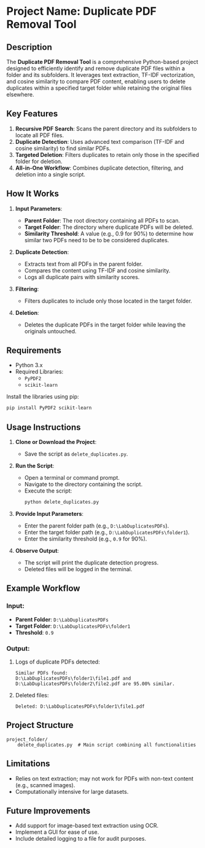 # Project Name: Duplicate PDF Removal Tool

## Description
The **Duplicate PDF Removal Tool** is a comprehensive Python-based project designed to efficiently identify and remove duplicate PDF files within a folder and its subfolders. It leverages text extraction, TF-IDF vectorization, and cosine similarity to compare PDF content, enabling users to delete duplicates within a specified target folder while retaining the original files elsewhere.

## Key Features
1. **Recursive PDF Search**: Scans the parent directory and its subfolders to locate all PDF files.
2. **Duplicate Detection**: Uses advanced text comparison (TF-IDF and cosine similarity) to find similar PDFs.
3. **Targeted Deletion**: Filters duplicates to retain only those in the specified folder for deletion.
4. **All-in-One Workflow**: Combines duplicate detection, filtering, and deletion into a single script.

## How It Works
1. **Input Parameters**:
   - **Parent Folder**: The root directory containing all PDFs to scan.
   - **Target Folder**: The directory where duplicate PDFs will be deleted.
   - **Similarity Threshold**: A value (e.g., 0.9 for 90%) to determine how similar two PDFs need to be to be considered duplicates.

2. **Duplicate Detection**:
   - Extracts text from all PDFs in the parent folder.
   - Compares the content using TF-IDF and cosine similarity.
   - Logs all duplicate pairs with similarity scores.

3. **Filtering**:
   - Filters duplicates to include only those located in the target folder.

4. **Deletion**:
   - Deletes the duplicate PDFs in the target folder while leaving the originals untouched.

## Requirements
- Python 3.x
- Required Libraries:
  - `PyPDF2`
  - `scikit-learn`

Install the libraries using pip:
```bash
pip install PyPDF2 scikit-learn
```

## Usage Instructions
1. **Clone or Download the Project**:
   - Save the script as `delete_duplicates.py`.

2. **Run the Script**:
   - Open a terminal or command prompt.
   - Navigate to the directory containing the script.
   - Execute the script:
     ```bash
     python delete_duplicates.py
     ```

3. **Provide Input Parameters**:
   - Enter the parent folder path (e.g., `D:\LabDuplicatesPDFs`).
   - Enter the target folder path (e.g., `D:\LabDuplicatesPDFs\folder1`).
   - Enter the similarity threshold (e.g., `0.9` for 90%).

4. **Observe Output**:
   - The script will print the duplicate detection progress.
   - Deleted files will be logged in the terminal.

## Example Workflow
### Input:
- **Parent Folder**: `D:\LabDuplicatesPDFs`
- **Target Folder**: `D:\LabDuplicatesPDFs\folder1`
- **Threshold**: `0.9`

### Output:
1. Logs of duplicate PDFs detected:
   ```
   Similar PDFs found:
   D:\LabDuplicatesPDFs\folder1\file1.pdf and D:\LabDuplicatesPDFs\folder2\file2.pdf are 95.00% similar.
   ```
2. Deleted files:
   ```
   Deleted: D:\LabDuplicatesPDFs\folder1\file1.pdf
   ```

## Project Structure
```
project_folder/
    delete_duplicates.py  # Main script combining all functionalities
```

## Limitations
- Relies on text extraction; may not work for PDFs with non-text content (e.g., scanned images).
- Computationally intensive for large datasets.

## Future Improvements
- Add support for image-based text extraction using OCR.
- Implement a GUI for ease of use.
- Include detailed logging to a file for audit purposes.


